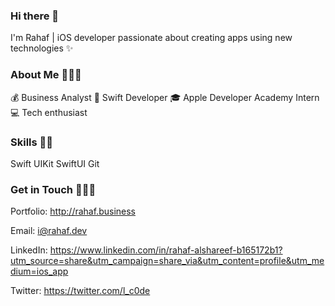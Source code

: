 ### Hi there 👋

I'm Rahaf  | iOS developer passionate about creating apps using new technologies ✨

### About Me 👩🏻‍💻

💰 Business Analyst 
📱 Swift Developer
🎓 Apple Developer Academy Intern
💻 Tech enthusiast

### Skills 💪🏻

Swift
UIKit
SwiftUI
Git


### Get in Touch 🙋🏻‍♀️

Portfolio: http://rahaf.business

Email: i@rahaf.dev

LinkedIn: https://www.linkedin.com/in/rahaf-alshareef-b165172b1?utm_source=share&utm_campaign=share_via&utm_content=profile&utm_medium=ios_app


Twitter: https://twitter.com/l_c0de


